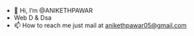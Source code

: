 - 👋 Hi, I’m @ANIKETHPAWAR
- Web D & Dsa
- 📫 How to reach me just mail at anikethpawar05@gmail.com

<!---
ANIKETHPAWAR/ANIKETHPAWAR is a ✨ special ✨ repository because its `README.md` (this file) appears on your GitHub profile.
You can click the Preview link to take a look at your changes.
--->
